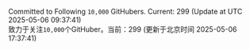Committed to Following `10,000` GitHubers. Current: <!-- FOLLOWING_COUNT -->299<!-- FOLLOWING_COUNT --> (Update at UTC <!-- LAST_UPDATED -->2025-05-06 09:37:41<!-- LAST_UPDATED -->)<br>
致力于关注`10,000`个GitHuber。当前：<!-- FOLLOWING_COUNT -->299<!-- FOLLOWING_COUNT --> (更新于北京时间 <!-- LAST_UPDATED_CST -->2025-05-06 17:37:41<!-- LAST_UPDATED_CST -->)
